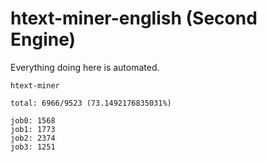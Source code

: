 # htext-miner-english (Second Engine)

Everything doing here is automated.

```
htext-miner

total: 6966/9523 (73.1492176835031%)

job0: 1568
job1: 1773
job2: 2374
job3: 1251
```